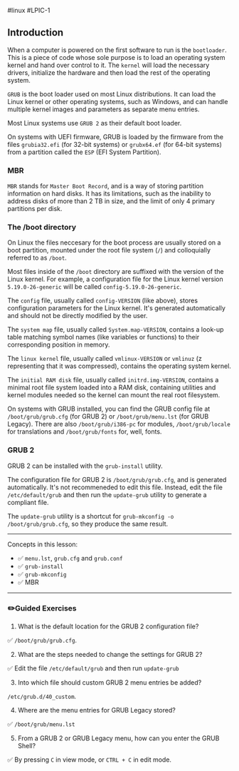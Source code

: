 #linux #LPIC-1 

## Introduction
When a computer is powered on the first software to run is the `bootloader`. This is a piece of code whose sole purpose is to load an operating system kernel and hand over control to it. The `kernel` will load the necessary drivers, initialize the hardware and then load the rest of the operating system.

`GRUB` is the boot loader used on most Linux distributions. It can load the Linux kernel or other operating systems, such as Windows, and can handle multiple kernel images and parameters as separate menu entries.

Most Linux systems use `GRUB 2` as their default boot loader.

On systems with UEFI firmware, GRUB is loaded by the firmware from the files `grubia32.efi` (for 32-bit systems) or `grubx64.ef` (for 64-bit systems) from a partition called the `ESP` (EFI System Partition).

### MBR
`MBR` stands for `Master Boot Record`, and is a way of storing partition information on hard disks. It has its limitations, such as the inability to address disks of more than 2 TB in size, and the limit of only 4 primary partitions per disk.

### The /boot directory
On Linux the files neccesary for the boot process are usually stored on a boot partition, mounted under the root file system (`/`) and colloquially referred to as `/boot`.

Most files inside of the `/boot` directory are suffixed with the version of the Linux kernel. For example, a configuration file for the Linux kernel version `5.19.0-26-generic` will be called `config-5.19.0-26-generic`.

The `config` file, usually called `config-VERSION` (like above), stores configuration parameters for the Linux kernel. It's generated automatically and should not be directly modified by the user.

The `system map` file, usually called `System.map-VERSION`, contains a look-up table matching symbol names (like variables or functions) to their corresponding position in memory.

The `linux kernel` file, usually called `vmlinux-VERSION` or `vmlinuz` (z representing that it was compressed), contains the operating system kernel.

The `initial RAM disk` file, usually called `initrd.img-VERSION`, contains a minimal root file system loaded into a RAM disk, containing utilities and kernel modules needed so the kernel can mount the real root filesystem.

On systems with GRUB installed, you can find the GRUB config file at `/boot/grub/grub.cfg` (for GRUB 2) or `/boot/grub/menu.lst` (for GRUB Legacy). There are also `/boot/grub/i386-pc` for modules, `/boot/grub/locale` for translations and `/boot/grub/fonts` for, well, fonts.

### GRUB 2
GRUB 2 can be installed with the `grub-install` utility. 

The configuration file for GRUB 2 is `/boot/grub/grub.cfg`, and is generated automatically. It's not recommeneded to edit this file. Instead, edit the file `/etc/default/grub` and then run the `update-grub` utility to generate a compliant file.

The `update-grub` utility is a shortcut for `grub-mkconfig -o /boot/grub/grub.cfg`, so they produce the same result.

---
Concepts in this lesson:
-   ✅ `menu.lst`, `grub.cfg` and `grub.conf`
-   ✅ `grub-install`
-   ✅ `grub-mkconfig`
-   ✅ MBR

---

###  ✏️Guided Exercises
1. What is the default location for the GRUB 2 configuration file?

✅ `/boot/grub/grub.cfg`.

2. What are the steps needed to change the settings for GRUB 2?

✅ Edit the file `/etc/default/grub` and then run `update-grub`

3. Into which file should custom GRUB 2 menu entries be added?

`/etc/grub.d/40_custom`.

4. Where are the menu entries for GRUB Legacy stored?

✅ `/boot/grub/menu.lst`

5. From a GRUB 2 or GRUB Legacy menu, how can you enter the GRUB Shell?

✅ By pressing `C` in view mode, or `CTRL + C` in edit mode.
